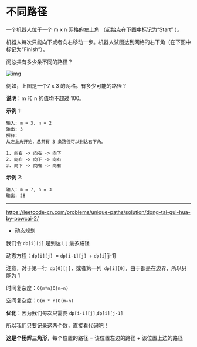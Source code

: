 # 不同路径

一个机器人位于一个 m x n 网格的左上角 （起始点在下图中标记为“Start” ）。

机器人每次只能向下或者向右移动一步。机器人试图达到网格的右下角（在下图中标记为“Finish”）。

问总共有多少条不同的路径？

![img](https://assets.leetcode-cn.com/aliyun-lc-upload/uploads/2018/10/22/robot_maze.png)

例如，上图是一个7 x 3 的网格。有多少可能的路径？

**说明**：m 和 n 的值均不超过 100。

**示例** 1:

```
输入: m = 3, n = 2
输出: 3
解释:
从左上角开始，总共有 3 条路径可以到达右下角。

1. 向右 -> 向右 -> 向下
2. 向右 -> 向下 -> 向右
3. 向下 -> 向右 -> 向右
```

**示例** 2:

```
输入: m = 7, n = 3
输出: 28
```

---

https://leetcode-cn.com/problems/unique-paths/solution/dong-tai-gui-hua-by-powcai-2/

* 动态规划

我们令 `dp[i][j]` 是到达 i, j 最多路径

动态方程：`dp[i][j] `= `dp[i-1][j] `+ `dp[i`][j-1]

注意，对于第一行` dp[0][j]`，或者第一列` dp[i][0]`，由于都是在边界，所以只能为 1

时间复杂度：`O(m*n)O(m∗n)`

空间复杂度：`O(m * n)O(m∗n)`

**优化**：因为我们每次只需要 `dp[i-1][j]`,`dp[i][j-1]`

所以我们只要记录这两个数，直接看代码吧！

**这是个杨辉三角形**，每个位置的路径 = 该位置左边的路径 + 该位置上边的路径